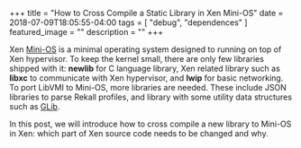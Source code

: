 +++
title =  "How to Cross Compile a Static Library in Xen Mini-OS"
date = 2018-07-09T18:05:55-04:00
tags = [ "debug", "dependences" ]
featured_image = ""
description = ""
+++


Xen [Mini-OS](https://wiki.xenproject.org/wiki/Mini-OS) is a minimal operating system designed to running on top of Xen hypervisor. To keep the kernel small, there are only few libraries shipped with it: **newlib** for C language library, Xen related library such as **libxc** to communicate with Xen hypervisor, and **lwip** for basic networking. To port LibVMI to Mini-OS, more libraries are needed. These include JSON libraries to parse Rekall profiles, and library with some utility data structures such as [GLib](https://wiki.gnome.org/Projects/GLib).

In this post, we will introduce how to cross compile a new library to Mini-OS in Xen: which part of Xen source code needs to be changed and why.



